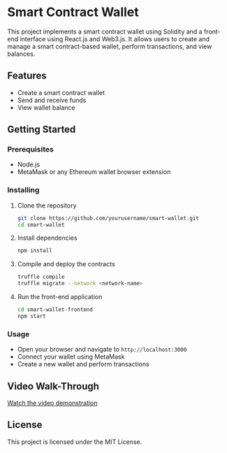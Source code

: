 # Smart Contract Wallet

This project implements a smart contract wallet using Solidity and a front-end interface using React.js and Web3.js. It allows users to create and manage a smart contract-based wallet, perform transactions, and view balances.

## Features
- Create a smart contract wallet
- Send and receive funds
- View wallet balance

## Getting Started

### Prerequisites
- Node.js
- MetaMask or any Ethereum wallet browser extension

### Installing

1. Clone the repository
    ```bash
    git clone https://github.com/yourusername/smart-wallet.git
    cd smart-wallet
    ```

2. Install dependencies
    ```bash
    npm install
    ```

3. Compile and deploy the contracts
    ```bash
    truffle compile
    truffle migrate --network <network-name>
    ```

4. Run the front-end application
    ```bash
    cd smart-wallet-frontend
    npm start
    ```

### Usage

- Open your browser and navigate to `http://localhost:3000`
- Connect your wallet using MetaMask
- Create a new wallet and perform transactions

## Video Walk-Through

[Watch the video demonstration](#)

## License

This project is licensed under the MIT License.
